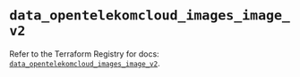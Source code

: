 # `data_opentelekomcloud_images_image_v2`

Refer to the Terraform Registry for docs: [`data_opentelekomcloud_images_image_v2`](https://registry.terraform.io/providers/opentelekomcloud/opentelekomcloud/1.36.29/docs/data-sources/images_image_v2).
